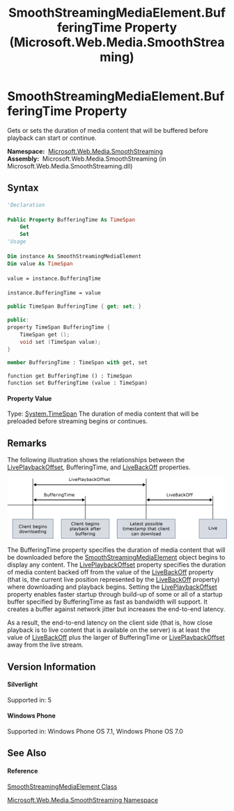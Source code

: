 ﻿---
title: SmoothStreamingMediaElement.BufferingTime Property  (Microsoft.Web.Media.SmoothStreaming)
TOCTitle: BufferingTime Property
ms:assetid: P:Microsoft.Web.Media.SmoothStreaming.SmoothStreamingMediaElement.BufferingTime
ms:mtpsurl: https://msdn.microsoft.com/en-us/library/microsoft.web.media.smoothstreaming.smoothstreamingmediaelement.bufferingtime(v=VS.95)
ms:contentKeyID: 46307815
ms.date: 05/31/2012
mtps_version: v=VS.95
f1_keywords:
- Microsoft.Web.Media.SmoothStreaming.SmoothStreamingMediaElement.BufferingTime
- Microsoft.Web.Media.SmoothStreaming.SmoothStreamingMediaElement.get_BufferingTime
- Microsoft.Web.Media.SmoothStreaming.SmoothStreamingMediaElement.set_BufferingTime
dev_langs:
- CSharp
- JScript
- VB
- FSharp
- c++
api_location:
- Microsoft.Web.Media.SmoothStreaming.dll
api_name:
- Microsoft.Web.Media.SmoothStreaming.SmoothStreamingMediaElement.BufferingTime
- Microsoft.Web.Media.SmoothStreaming.SmoothStreamingMediaElement.get_BufferingTime
- Microsoft.Web.Media.SmoothStreaming.SmoothStreamingMediaElement.set_BufferingTime
api_type:
- Managed
topic_type:
- apiref
- kbSyntax
product_family_name: VS
ROBOTS: INDEX,FOLLOW
---

# SmoothStreamingMediaElement.BufferingTime Property

Gets or sets the duration of media content that will be buffered before playback can start or continue.

**Namespace:**  [Microsoft.Web.Media.SmoothStreaming](microsoft-web-media-smoothstreaming-namespace_1.md)  
**Assembly:**  Microsoft.Web.Media.SmoothStreaming (in Microsoft.Web.Media.SmoothStreaming.dll)

## Syntax

``` vb
'Declaration

Public Property BufferingTime As TimeSpan
    Get
    Set
'Usage

Dim instance As SmoothStreamingMediaElement
Dim value As TimeSpan

value = instance.BufferingTime

instance.BufferingTime = value
```

``` csharp
public TimeSpan BufferingTime { get; set; }
```

``` c++
public:
property TimeSpan BufferingTime {
    TimeSpan get ();
    void set (TimeSpan value);
}
```

``` fsharp
member BufferingTime : TimeSpan with get, set
```

``` jscript
function get BufferingTime () : TimeSpan
function set BufferingTime (value : TimeSpan)
```

#### Property Value

Type: [System.TimeSpan](https://msdn.microsoft.com/en-us/library/269ew577\(v=vs.95\))  
The duration of media content that will be preloaded before streaming begins or continues.

## Remarks

The following illustration shows the relationships between the [LivePlaybackOffset](smoothstreamingmediaelement-liveplaybackoffset-property-microsoft-web-media-smoothstreaming_1.md), BufferingTime, and [LiveBackOff](smoothstreamingmediaelement-livebackoff-property-microsoft-web-media-smoothstreaming_1.md) properties.

![Smooth Streaming Offsets](images/Ee532750.SmoothStreamingOffsets(en-us,VS.90).png "Smooth Streaming Offsets")

The BufferingTime property specifies the duration of media content that will be downloaded before the [SmoothStreamingMediaElement](smoothstreamingmediaelement-class-microsoft-web-media-smoothstreaming_1.md) object begins to display any content. The [LivePlaybackOffset](smoothstreamingmediaelement-liveplaybackoffset-property-microsoft-web-media-smoothstreaming_1.md) property specifies the duration of media content backed off from the value of the [LiveBackOff](smoothstreamingmediaelement-livebackoff-property-microsoft-web-media-smoothstreaming_1.md) property (that is, the current live position represented by the [LiveBackOff](smoothstreamingmediaelement-livebackoff-property-microsoft-web-media-smoothstreaming_1.md) property) where downloading and playback begins. Setting the [LivePlaybackOffset](smoothstreamingmediaelement-liveplaybackoffset-property-microsoft-web-media-smoothstreaming_1.md) property enables faster startup through build-up of some or all of a startup buffer specified by BufferingTime as fast as bandwidth will support. It creates a buffer against network jitter but increases the end-to-end latency.

As a result, the end-to-end latency on the client side (that is, how close playback is to live content that is available on the server) is at least the value of [LiveBackOff](smoothstreamingmediaelement-livebackoff-property-microsoft-web-media-smoothstreaming_1.md) plus the larger of BufferingTime or [LivePlaybackOffset](smoothstreamingmediaelement-liveplaybackoffset-property-microsoft-web-media-smoothstreaming_1.md) away from the live stream.

## Version Information

#### Silverlight

Supported in: 5  

#### Windows Phone

Supported in: Windows Phone OS 7.1, Windows Phone OS 7.0  

## See Also

#### Reference

[SmoothStreamingMediaElement Class](smoothstreamingmediaelement-class-microsoft-web-media-smoothstreaming_1.md)

[Microsoft.Web.Media.SmoothStreaming Namespace](microsoft-web-media-smoothstreaming-namespace_1.md)

